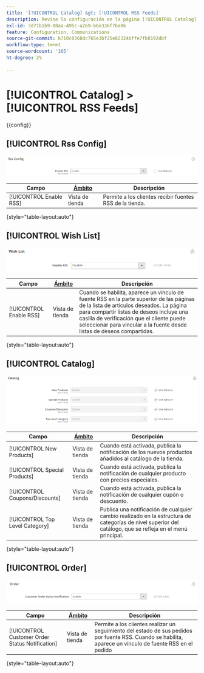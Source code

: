 ```yaml
---
title: '[!UICONTROL Catalog] &gt; [!UICONTROL RSS Feeds]'
description: Revise la configuración en la página [!UICONTROL Catalog] &gt; [!UICONTROL RSS Feeds] del administrador de Commerce.
exl-id: 3d71b1b9-08aa-495c-a269-b6e336f7ba06
feature: Configuration, Communications
source-git-commit: b710c0368dc765e3bf25e82324bffe7fb8192dbf
workflow-type: tm+mt
source-wordcount: '165'
ht-degree: 2%

---
```


# [!UICONTROL Catalog] > [!UICONTROL RSS Feeds]

{{config}}

## [!UICONTROL Rss Config]

![Configuración Rss](./assets/rss-feeds-rss-config.png)<!-- zoom -->

<!-- [Rss Config](https://docs.magento.com/user-guide/marketing/rss-feed.html) -->

| Campo | [Ámbito](../../getting-started/websites-stores-views.md#scope-settings) | Descripción |
|--- |--- |--- |
| [!UICONTROL Enable RSS] | Vista de tienda | Permite a los clientes recibir fuentes RSS de la tienda. |

{style="table-layout:auto"}

## [!UICONTROL Wish List]

![Lista de deseos](./assets/rss-feeds-wishlist.png)<!-- zoom -->

<!-- [Wish List](https://docs.magento.com/user-guide/marketing/wishlists.html) -->

| Campo | [Ámbito](../../getting-started/websites-stores-views.md#scope-settings) | Descripción |
|--- |--- |--- |
| [!UICONTROL Enable RSS] | Vista de tienda | Cuando se habilita, aparece un vínculo de fuente RSS en la parte superior de las páginas de la lista de artículos deseados. La página para compartir listas de deseos incluye una casilla de verificación que el cliente puede seleccionar para vincular a la fuente desde listas de deseos compartidas. |

{style="table-layout:auto"}

## [!UICONTROL Catalog]

![Catálogo](./assets/rss-feeds-catalog.png)<!-- zoom -->

<!-- [Catalog](https://docs.magento.com/user-guide/catalog/catalog-menu.html) -->

| Campo | [Ámbito](../../getting-started/websites-stores-views.md#scope-settings) | Descripción |
|--- |--- |--- |
| [!UICONTROL New Products] | Vista de tienda | Cuando está activada, publica la notificación de los nuevos productos añadidos al catálogo de la tienda. |
| [!UICONTROL Special Products] | Vista de tienda | Cuando está activada, publica la notificación de cualquier producto con precios especiales. |
| [!UICONTROL Coupons/Discounts] | Vista de tienda | Cuando está activada, publica la notificación de cualquier cupón o descuento. |
| [!UICONTROL Top Level Category] | Vista de tienda | Publica una notificación de cualquier cambio realizado en la estructura de categorías de nivel superior del catálogo, que se refleja en el menú principal. |

{style="table-layout:auto"}

## [!UICONTROL Order]

![Pedido](./assets/rss-feeds-order.png)<!-- zoom -->

<!-- [Order](https://docs.magento.com/user-guide/sales/order-status-notification.html) -->

| Campo | [Ámbito](../../getting-started/websites-stores-views.md#scope-settings) | Descripción |
|--- |--- |--- |
| [!UICONTROL Customer Order Status Notification] | Vista de tienda | Permite a los clientes realizar un seguimiento del estado de sus pedidos por fuente RSS. Cuando se habilita, aparece un vínculo de fuente RSS en el pedido |

{style="table-layout:auto"}
